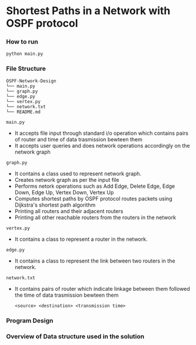 # Shortest Paths in a Network with OSPF protocol

### How to run
````
python main.py
````

### File Structure

```
OSPF-Network-Design
└── main.py
└── graph.py
└── edge.py
└── vertex.py
└── network.txt
└── README.md
```

`main.py`
  - It accepts file input through standard i/o operation which contains pairs of router and time of data trasmission bewteen them
  - It accepts user queries and does network operations accordingly on the network graph

`graph.py`
  - It contains a class used to represent network graph.
  - Creates network graph as per the input file
  - Performs netork operations such as Add Edge, Delete Edge, Edge Down, Edge Up, Vertex Down, Vertex Up
  - Computes shortest paths by OSPF protocol routes packets using Dijkstra's shortest path algorithm
  - Printing all routers and their adjacent routers
  - Printing all other reachable routers from the routers in the network

`vertex.py`
  - It contains a class to represent a router in the network.

`edge.py`
  - It contains a class to represent the link between two routers in the network.

 `network.txt`
  - It contains pairs of router which indicate linkage between them followed the time of data trasmission bewteen them
  
    ````
    <source> <destination> <transmission time>
    ````
    
### Program Design
 
### Overview of Data structure used in the solution
